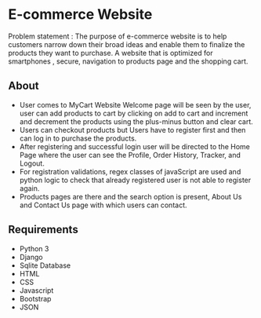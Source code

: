 # E-commerce Website

Problem statement : The purpose of e-commerce website is to help customers narrow down their broad ideas and enable them to finalize the products they want to purchase. A website that is optimized for smartphones , secure, navigation to products page and the shopping cart.

## About

- User comes to MyCart Website Welcome page will be seen by the user, user can add products to cart by clicking on add to cart and increment and decrement the products using the plus-minus button and clear cart.
- Users can checkout products but Users have to register first and then can log in to purchase the products.
- After registering and successful login user will be directed to the Home Page where the user can see the Profile, Order History, Tracker, and Logout. 
- For registration validations, regex classes of javaScript are used and python logic to check that already registered user is not able to register again. 
- Products pages are there and the search option is present, About Us and Contact Us page with which users can contact. 

## Requirements

- Python 3
- Django
- Sqlite Database
- HTML 
- CSS
- Javascript
- Bootstrap
- JSON
